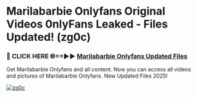 # Marilabarbie Onlyfans Original Videos 0nlyFans Leaked - Files Updated! (zg0c)

<h3>🔴 CLICK HERE 🌐==►► <a href="https://tinyurl.com/ehrbuxhb" rel="nofollow">Marilabarbie Onlyfans Updated Files</a></h3>

Get Marilabarbie Onlyfans and all content. Now you can access all videos and pictures of Marilabarbie Onlyfans. New Updated Files 2025!

[![zg0c](https://i.imgur.com/lVYEuWS.gif)](https://tinyurl.com/ehrbuxhb)
